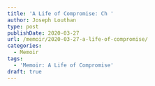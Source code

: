 ```yaml
---
title: 'A Life of Compromise: Ch '
author: Joseph Louthan
type: post
publishDate: 2020-03-27
url: /memoir/2020-03-27-a-life-of-compromise/
categories:
  - Memoir
tags:
  - 'Memoir: A Life of Compromise'
draft: true
---
```

